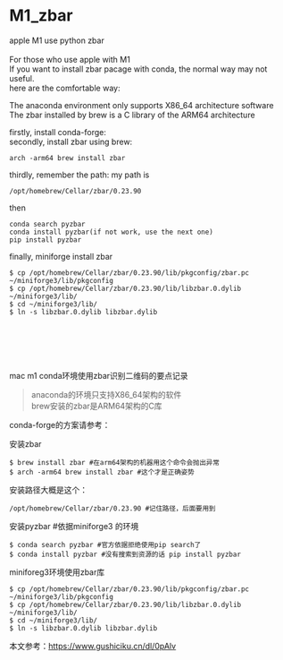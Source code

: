 # M1_zbar

apple M1 use python zbar <br />
<br/>
For those who use apple with M1 <br />
If you want to install zbar pacage with conda, the normal way may not useful. <br />
here are the comfortable way: <br />

The anaconda environment only supports X86_64 architecture software <br />
The zbar installed by brew is a C library of the ARM64 architecture <br />

firstly, install conda-forge: <br />
secondly, install zbar using brew: <br />
```shell
arch -arm64 brew install zbar
```

thirdly, remember the path: my path is 
```shell
/opt/homebrew/Cellar/zbar/0.23.90
```

then
```shell
conda search pyzbar 
conda install pyzbar(if not work, use the next one)
pip install pyzbar
```


finally, miniforge install zbar
```shell
$ cp /opt/homebrew/Cellar/zbar/0.23.90/lib/pkgconfig/zbar.pc ~/miniforge3/lib/pkgconfig
$ cp /opt/homebrew/Cellar/zbar/0.23.90/lib/libzbar.0.dylib ~/miniforge3/lib/
$ cd ~/miniforge3/lib/
$ ln -s libzbar.0.dylib libzbar.dylib
```

<br /><br /><br /><br />

mac m1 conda环境使用zbar识别二维码的要点记录 <br />

> anaconda的环境只支持X86_64架构的软件 <br />
> brew安装的zbar是ARM64架构的C库 <br />

conda-forge的方案请参考：


安装zbar
```shell
$ brew install zbar #在arm64架构的机器用这个命令会抛出异常
$ arch -arm64 brew install zbar #这个才是正确姿势
```


安装路径大概是这个：

```shell
/opt/homebrew/Cellar/zbar/0.23.90 #记住路径，后面要用到
```

安装pyzbar
#依据miniforge3 的环境
```shell
$ conda search pyzbar #官方依据拒绝使用pip search了
$ conda install pyzbar #没有搜索到资源的话 pip install pyzbar
```

miniforeg3环境使用zbar库
```shell
$ cp /opt/homebrew/Cellar/zbar/0.23.90/lib/pkgconfig/zbar.pc ~/miniforge3/lib/pkgconfig
$ cp /opt/homebrew/Cellar/zbar/0.23.90/lib/libzbar.0.dylib ~/miniforge3/lib/
$ cd ~/miniforge3/lib/
$ ln -s libzbar.0.dylib libzbar.dylib
```

本文参考：https://www.gushiciku.cn/dl/0pAlv
